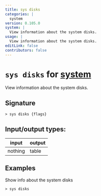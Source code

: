 ```yaml
---
title: sys disks
categories: |
  system
version: 0.105.0
system: |
  View information about the system disks.
usage: |
  View information about the system disks.
editLink: false
contributors: false
---
```

<!-- This file is automatically generated. Please edit the command in https://github.com/nushell/nushell instead. -->

# `sys disks` for [system](/commands/categories/system.md)

<div class='command-title'>View information about the system disks.</div>

## Signature

```> sys disks {flags} ```


## Input/output types:

| input   | output |
| ------- | ------ |
| nothing | table  |
## Examples

Show info about the system disks
```nu
> sys disks

```
